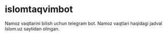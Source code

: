 # islomtaqvimbot
 Namoz vaqtlarini bilish uchun telegram bot. Namoz vaqtlari haqidagi jadval Islom.uz saytidan olingan.
